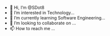 - 👋 Hi, I’m @SDot8
- 👀 I’m interested in Technology...
- 🌱 I’m currently learning Software Engineering...
- 💞️ I’m looking to collaborate on ...
- 📫 How to reach me ...

<!---
SDot8/SDot8 is a ✨ special ✨ repository because its `README.md` (this file) appears on your GitHub profile.
You can click the Preview link to take a look at your changes.
--->
